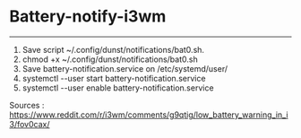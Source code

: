 # Battery-notify-i3wm
_____________________________
 1.  Save script ~/.config/dunst/notifications/bat0.sh.
 2.  chmod +x ~/.config/dunst/notifications/bat0.sh
 3.  Save battery-notification.service on /etc/systemd/user/
 4.  systemctl --user start battery-notification.service
 5.  systemctl --user enable battery-notification.service

Sources : https://www.reddit.com/r/i3wm/comments/g9qtig/low_battery_warning_in_i3/fov0cax/
